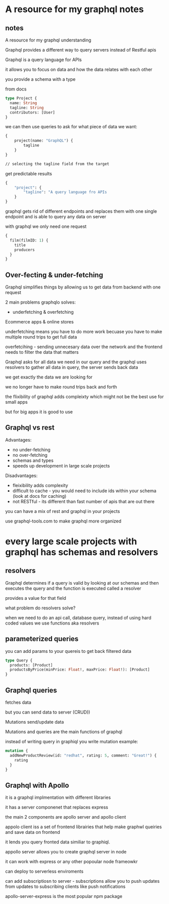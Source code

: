 # A resource for my graphql notes

## notes

A resource for my graphql understanding

Graphql provides a different way to query servers instead of Restful apis

Graphql is a query language for APIs

it allows you to focus on data and how the data relates with each other

you provide a schema with a type

from docs

```graphql
type Project {
  name: String
  tagline: String
  contributors: [User]
}
```

we can then use queries to ask for what piece of data we want:

```graphql
{
    project(name: "GraphQL") {
        tagline
    }
}

// selecting the tagline field from the target
```

get predictable results

```graphql
{
    "project": {
        "tagline": "A query language fro APIs
    }
}
```

graphql gets rid of different endpoints and replaces them with one single endpoint and is able to query any data on server

with graphql we only need one request

```graphql
{
  film(filmID: 1) {
    title
    producers
  }
}
```

## Over-fecting & under-fetching

Graphql simplifies things by allowing us to get data from backend with one request

2 main problems graphqlo solves:

- underfetching & overfetching

Ecommerce apps & online stores

underfetching means you have to do more work becuase you have to make multiple round trips to get full data

overfetcihing - sending unnecesary data over the network and the frontend needs to filter the data that matters

Graphql asks for all data we need in our query and the graphql uses resolvers to gather all data in query, the server sends back data

we get exactly the data we are looking for

we no longer have to make round trips back and forth

the flixibility of graphql adds compleixty which might not be the best use for small apps

but for big apps it is good to use

## Graphql vs rest

Advantages:

- no under-fetching
- no over-fetching
- schemas and types
- speeds up development in large scale projects

Disadvantages:

- fleixibility adds complexity
- difficult to cache - you would need to include ids within your schema (look at docs for caching)
- not RESTful - its different than fast number of apis that are out there

you can have a mix of rest and graphql in your projects

use graphql-tools.com to make graphql more organized

# every large scale projects with graphql has schemas and resolvers

## resolvers

Graphql determines if a query is valid by looking at our schemas and then executes the query and the function is executed called a resolver

provides a value for that field

what problem do resolvers solve?

when we need to do an api call, database query, instead of using hard coded values we use functions aka resolvers

## parameterized queries

you can add params to your quereis to get back filtered data

```graphql
type Query {
  products: [Product]
  productsByPrice(minPrice: Float!, maxPrice: Float!): [Product]
}
```

## Graphql queries

fetches data

but you can send data to server (CRUD))

Mutations send/update data

Mutations and queries are the main functions of graphql

instead of writing query in graphiql you write mutation
example:

```graphql
mutation {
  addNewProductReview(id: "redhat", rating: 5, comment: "Great!") {
    rating
  }
}
```

## Graphql with Apollo

it is a graphql implmentation with different libraries

it has a server componenet that replaces express

the main 2 components are apollo server and apollo client

appolo client iss a set of frontend librairies that help make graphwl queiries and save data on frontend

it lends you query fronted data similiar to graphiql.

appollo server allows you to create graphql server in node

it can work with express or any other popoular node frameowkr

can deploy to serverless enviroments

can add subscriptiosn to server - subscriptions allow you to push updates from updates to subscribing clients like push notifications

apollo-server-express is the most popular npm package
